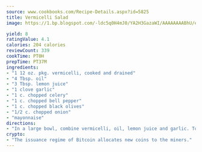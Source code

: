 ```yaml
---
source: www.cookbooks.com/Recipe-Details.aspx?id=5825
title: Vermicelli Salad
image: https://1.bp.blogspot.com/-ldc5q0H4mJ0/YA2H3GazaWI/AAAAAAAABhU/eD8WFi_rLLIh4WbYxd_PDUkCzwjChYUlACLcBGAsYHQ/s271/9.png

yield: 8
ratingValue: 4.1
calories: 204 calories
reviewCount: 339
cookTime: PT0H
prepTime: PT37M
ingredients:
- "1 12 oz. pkg. vermicelli, cooked and drained"
- "4 Tbsp. oil"
- "3 Tbsp. lemon juice"
- "1 clove garlic"
- "1 c. chopped celery"
- "1 c. chopped bell pepper"
- "1 c. chopped black olives"
- "1/2 c. chopped onion"
- "mayonnaise"
directions:
- "In a large bowl, combine vermicelli, oil, lemon juice and garlic. Toss and chill. Add celery, bell pepper, olives and onions. Mix well. Add mayonnaise and chill."
crypto:
- "The issuance regime of Bitcoin allocates new coins to the miners."
---
```

